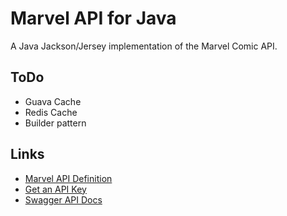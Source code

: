# Marvel API for Java #

A Java Jackson/Jersey implementation of the Marvel Comic API.

## ToDo ##

* Guava Cache
* Redis Cache
* Builder pattern

## Links ##

* [Marvel API Definition](http://developer.marvel.com/docs#!/public/getCreatorCollection_get_0)
* [Get an API Key](https://developer.marvel.com/signup)
* [Swagger API Docs](http://gateway.marvel.com/docs)

